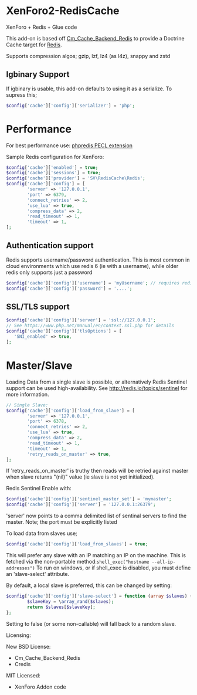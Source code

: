 # XenForo2-RedisCache
XenForo + Redis + Glue code

This add-on is based off [Cm_Cache_Backend_Redis](https://github.com/colinmollenhour/Cm_Cache_Backend_Redis) to provide a Doctrine Cache target for [Redis](http://redis.io/).

Supports compression algos; gzip, lzf, lz4 (as l4z), snappy and zstd

## Igbinary Support

If igbinary is usable, this add-on defaults to using it as a serialize. To supress this;
```php
$config['cache']['config']['serializer'] = 'php';
```

# Performance
For best performance use: [phpredis PECL extension](http://pecl.php.net/package/redis)

Sample Redis configuration for XenForo:
```php
$config['cache']['enabled'] = true;
$config['cache']['sessions'] = true;
$config['cache']['provider'] = 'SV\RedisCache\Redis';
$config['cache']['config'] = [
        'server' => '127.0.0.1',
        'port' => 6379,
        'connect_retries' => 2,
        'use_lua' => true,
        'compress_data' => 2,
        'read_timeout' => 1,
        'timeout' => 1,
];
```

## Authentication support
Redis supports username/password authentication.
This is most common in cloud environments which use redis 6 (ie with a username), while older redis only supports just a password
```php
$config['cache']['config']['username'] = 'myUsername'; // requires redis 6+, or for cloud redis installations
$config['cache']['config']['password'] = '....';
```

## SSL/TLS support

```php
$config['cache']['config']['server'] = 'ssl://127.0.0.1';
// See https://www.php.net/manual/en/context.ssl.php for details
$config['cache']['config']['tlsOptions'] = [
   'SNI_enabled' => true,
];
```

# Master/Slave
Loading Data from a single slave is possible, or alternatively Redis Sentinel support can be used  high-availability. See http://redis.io/topics/sentinel for more information.
```php
// Single Slave:
$config['cache']['config']['load_from_slave'] = [
        'server' => '127.0.0.1',
        'port' => 6378,
        'connect_retries' => 2,
        'use_lua' => true,
        'compress_data' => 2,
        'read_timeout' => 1,
        'timeout' => 1,
        'retry_reads_on_master' => true,
];
```

If 'retry_reads_on_master' is truthy then reads will be retried against master when slave returns "(nil)" value (ie slave is not yet initialized).

Redis Sentinel Enable with:
```php
$config['cache']['config']['sentinel_master_set'] = 'mymaster';
$config['cache']['config']['server'] = '127.0.0.1:26379';
```
'server' now points to a comma delimited list of sentinal servers to find the master. Note; the port must be explicitly listed

To load data from slaves use;
```php
$config['cache']['config']['load_from_slaves'] = true;
```
This will prefer any slave with an IP matching an IP on the machine. This is fetched via the non-portable method:```shell_exec("hostname --all-ip-addresses")```
To run on windows, or if shell_exec is disabled, you must define an 'slave-select' attribute.


By default, a local slave is preferred, this can be changed by setting:
```php
$config['cache']['config']['slave-select'] = function (array $slaves) { 
        $slaveKey = \array_rand($slaves);
        return $slaves[$slaveKey];
};
```
Setting to false (or some non-callable) will fall back to a random slave.

Licensing:

New BSD License:
- Cm_Cache_Backend_Redis
- Credis

MIT Licensed:
- XenForo Addon code
